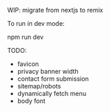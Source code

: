 WIP: migrate from nextjs to remix

To run in dev mode:

npm run dev

TODO:

- favicon
- privacy banner width
- contact form submission
- sitemap/robots
- dynamically fetch menu
- body font
